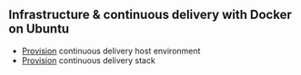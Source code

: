 ## Infrastructure & continuous delivery with Docker on Ubuntu

 - [Provision](environment/ubuntu16.04/README.md) continuous delivery host environment
 - [Provision](cd-stack/README.md) continuous delivery stack
